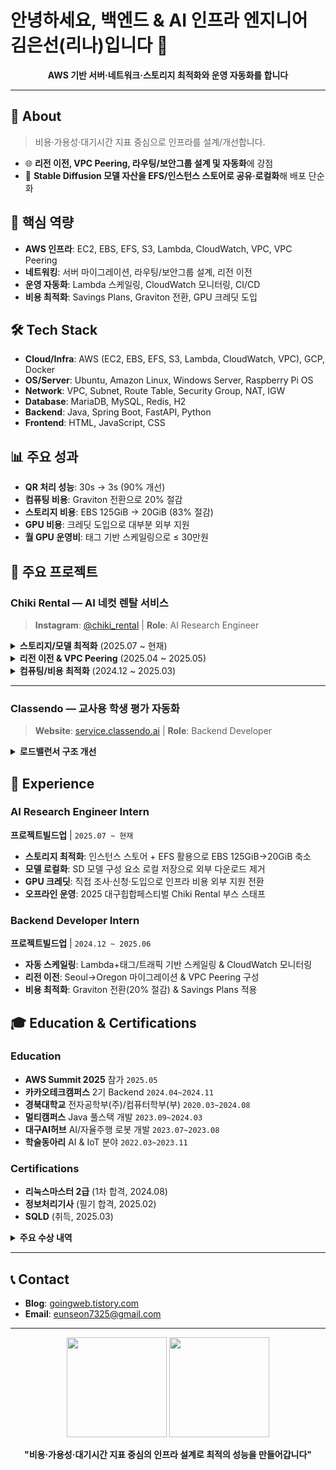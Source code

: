 # 안녕하세요, 백엔드 & AI 인프라 엔지니어 김은선(리나)입니다 👋

<p align="center">
  <strong>AWS 기반 서버·네트워크·스토리지 최적화와 운영 자동화를 합니다</strong>
</p>

---

## 🧭 About

> 비용·가용성·대기시간 지표 중심으로 인프라를 설계/개선합니다.

- 🌐 **리전 이전, VPC Peering, 라우팅/보안그룹 설계 및 자동화**에 강점
- 🤖 **Stable Diffusion 모델 자산을 EFS/인스턴스 스토어로 공유·로컬화**해 배포 단순화

## 🔑 핵심 역량

- **AWS 인프라**: EC2, EBS, EFS, S3, Lambda, CloudWatch, VPC, VPC Peering
- **네트워킹**: 서버 마이그레이션, 라우팅/보안그룹 설계, 리전 이전
- **운영 자동화**: Lambda 스케일링, CloudWatch 모니터링, CI/CD
- **비용 최적화**: Savings Plans, Graviton 전환, GPU 크레딧 도입

## 🛠 Tech Stack

- **Cloud/Infra**: AWS (EC2, EBS, EFS, S3, Lambda, CloudWatch, VPC), GCP, Docker
- **OS/Server**: Ubuntu, Amazon Linux, Windows Server, Raspberry Pi OS
- **Network**: VPC, Subnet, Route Table, Security Group, NAT, IGW
- **Database**: MariaDB, MySQL, Redis, H2
- **Backend**: Java, Spring Boot, FastAPI, Python
- **Frontend**: HTML, JavaScript, CSS

## 📊 주요 성과

- **QR 처리 성능**: 30s → 3s (90% 개선)
- **컴퓨팅 비용**: Graviton 전환으로 20% 절감
- **스토리지 비용**: EBS 125GiB → 20GiB (83% 절감)
- **GPU 비용**: 크레딧 도입으로 대부분 외부 지원
- **월 GPU 운영비**: 태그 기반 스케일링으로 ≤ 30만원

## 🚀 주요 프로젝트

### Chiki Rental — AI 네컷 렌탈 서비스
> **Instagram**: [@chiki_rental](https://instagram.com/chiki_rental) | **Role**: AI Research Engineer

<details>
<summary><strong>스토리지/모델 최적화</strong> (2025.07 ~ 현재)</summary>

- **인스턴스 스토어 활용**: 임시 스토리지 마운트로 EBS 비용 절감
- **EFS 공유 구조**: 인스턴스·Docker 간 공통 모델 공유로 중복 제거
- **모델 로컬화**: SD 모델 구성 요소 추출로 외부 다운로드 없이 파이프라인 구성
- **Docker 표준화**: AI 서버 이미지 패키징
- **GPU 크레딧 도입**: 인프라 비용 대폭 절감

</details>

<details>
<summary><strong>리전 이전 & VPC Peering</strong> (2025.04 ~ 2025.05)</summary>

- **서버 마이그레이션**: Seoul → Oregon (G5.xlarge 부족 해결)
- **네트워킹 구성**: VPC Peering, 라우팅 테이블, 보안그룹 설계

</details>

<details>
<summary><strong>컴퓨팅/비용 최적화</strong> (2024.12 ~ 2025.03)</summary>

- **Graviton 전환**: 컴퓨팅 비용 20% 절감
- **Savings Plans**: 장기 비용 안정화

</details>

---

### Classendo — 교사용 학생 평가 자동화
> **Website**: [service.classendo.ai](https://service.classendo.ai/) | **Role**: Backend Developer

<details>
<summary><strong>로드밸런서 구조 개선</strong></summary>

**문제점**
```
ClassendoLB → FrontASG → Front Nginx → BackLB → BackASG → Back Nginx
```
- 이중 ALB/프록시로 경로 복잡
- 간헐적 오류 발생, 지연·관리 부담 증가

**해결책**
```
ClassendoLB → FrontASG 또는 ClassendoLB → BackASG 직결
```
- 홉 축소로 지연·장애요인 감소
- 운영 단순화

**결과**: 서버 리소스 최적화, 예외처리+자동배포로 **장애 0건 유지**

</details>

## 💼 Experience

### AI Research Engineer Intern
**프로젝트빌드업** | `2025.07 ~ 현재`

- **스토리지 최적화**: 인스턴스 스토어 + EFS 활용으로 EBS 125GiB→20GiB 축소
- **모델 로컬화**: SD 모델 구성 요소 로컬 저장으로 외부 다운로드 제거
- **GPU 크레딧**: 직접 조사·신청·도입으로 인프라 비용 외부 지원 전환
- **오프라인 운영**: 2025 대구힙합페스티벌 Chiki Rental 부스 스태프

### Backend Developer Intern  
**프로젝트빌드업** | `2024.12 ~ 2025.06`

- **자동 스케일링**: Lambda+태그/트래픽 기반 스케일링 & CloudWatch 모니터링
- **리전 이전**: Seoul→Oregon 마이그레이션 & VPC Peering 구성
- **비용 최적화**: Graviton 전환(20% 절감) & Savings Plans 적용

## 🎓 Education & Certifications

### Education
- **AWS Summit 2025** 참가 `2025.05`
- **카카오테크캠퍼스** 2기 Backend `2024.04~2024.11` 
- **경북대학교** 전자공학부(주)/컴퓨터학부(부) `2020.03~2024.08`
- **멀티캠퍼스** Java 풀스택 개발 `2023.09~2024.03`
- **대구AI허브** AI/자율주행 로봇 개발 `2023.07~2023.08`
- **학술동아리** AI & IoT 분야 `2022.03~2023.11`

### Certifications
- **리눅스마스터 2급** (1차 합격, 2024.08)
- **정보처리기사** (필기 합격, 2025.02)  
- **SQLD** (취득, 2025.03)

<details>
<summary><strong>주요 수상 내역</strong></summary>

- **은상** | 한국정보기술학회 | 차량 내 반려동물 안전 위험 요소 감지 복합 센서 시스템
- **동상** | 한국정보기술학회 | 개 짖는 소리 주파수 분석 및 신경망 종 분류 시스템
- **동상** | 한국정보과학회 | IoT 다중센서 낙상사고 예방 & 수면환경 개선 영아용 침대
- **최우수상** | 멀티캠퍼스 | 반려동물 커뮤니티 (세미프로젝트)
- **최우수상** | 멀티캠퍼스 | Kodi 한국 여행 안내 플랫폼 (최종프로젝트)

</details>

---

## 📞 Contact

- **Blog**: [goingweb.tistory.com](https://goingweb.tistory.com/)
- **Email**: [eunseon7325@gmail.com](mailto:eunseon7325@gmail.com)

---

<div align="center">
  <img src="https://github-readme-stats.vercel.app/api?username=eunsoni&show_icons=true&theme=radical&hide_border=true" height="160"/>
  <img src="https://github-readme-stats.vercel.app/api/top-langs/?username=eunsoni&layout=compact&theme=radical&hide_border=true" height="160"/>
</div>

<div align="center">
  
**"비용·가용성·대기시간 지표 중심의 인프라 설계로 최적의 성능을 만들어갑니다"**

</div>